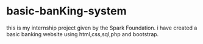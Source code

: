 # basic-banKing-system
this is my internship project given by the Spark Foundation.
i have created a basic banking website using html,css,sql,php and bootstrap.
